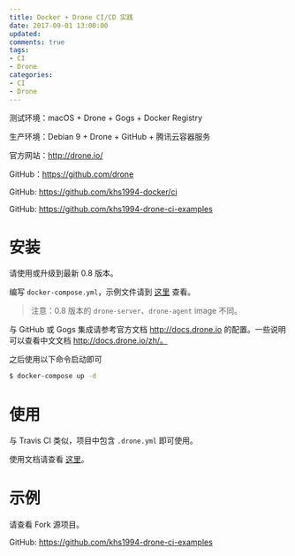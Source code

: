 ```yaml
---
title: Docker + Drone CI/CD 实践
date: 2017-09-01 13:00:00
updated:
comments: true
tags:
- CI
- Drone
categories:
- CI
- Drone
---
```


测试环境：macOS + Drone + Gogs + Docker Registry

生产环境：Debian 9 + Drone + GitHub + 腾讯云容器服务

官方网站：http://drone.io/

GitHub：https://github.com/drone

<!--more-->

GitHub: https://github.com/khs1994-docker/ci

GitHub: https://github.com/khs1994-drone-ci-examples

# 安装

请使用或升级到最新 0.8 版本。

编写 `docker-compose.yml`，示例文件请到 [这里](https://github.com/khs1994-docker/ci/blob/master/docker-compose.yml) 查看。

> 注意：0.8 版本的 `drone-server`、`drone-agent` image 不同。

与 GitHub 或 Gogs 集成请参考官方文档 http://docs.drone.io 的配置。一些说明可以查看中文文档 http://docs.drone.io/zh/。

之后使用以下命令启动即可

```bash
$ docker-compose up -d
```

# 使用

与 Travis CI 类似，项目中包含 `.drone.yml` 即可使用。

使用文档请查看 [这里](http://docs.drone.io/getting-started/)。

# 示例

请查看 Fork 源项目。

GitHub: https://github.com/khs1994-drone-ci-examples
